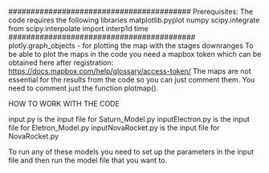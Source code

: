 #########################################
Prerequisites:
The code requires the following libraries
matplotlib.pyplot 
numpy 
scipy.integrate 
from scipy.interpolate import interp1d
time
##########################################
plotly.graph_objects - for plotting the map with the stages downranges
To be able to plot the maps in the code you need a mapbox token which can be obtained here after registration: https://docs.mapbox.com/help/glossary/access-token/
The maps are not essential for the results from the code so you can just comment them. You need to comment just the function plotmap().


HOW TO WORK WITH THE CODE

input.py is the input file for Saturn_Model.py
inputElectron.py is the input file for Eletron_Model.py
inputNovaRocket.py is the input file for NovaRocket.py

To run any of these models you need to set up the parameters in the input file and then run the model file that you want to.
